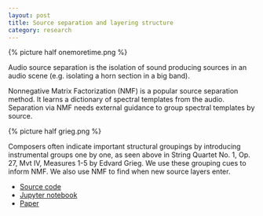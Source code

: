 ```yaml
---
layout: post
title: Source separation and layering structure
category: research
---
```


<p class="thumbnail-image">
{% picture half onemoretime.png %}
</p>

Audio source separation is the isolation of sound producing sources in an audio scene (e.g. isolating a horn section in a big band).

Nonnegative Matrix Factorization (NMF) is a popular source separation method. It learns a dictionary of spectral templates from the audio. Separation via NMF needs external guidance to group spectral templates by source.

<!--more-->

{% picture half grieg.png %}

Composers often indicate important structural groupings by introducing instrumental groups one by one, as seen above in String Quartet No. 1, Op. 27, Mvt IV, Measures 1-5 by Edvard Grieg. We use these grouping cues to inform NMF. We also use NMF to find when new source layers enter.

- [Source code](https://github.com/interactiveaudiolab/separation_segmentation_ismir)
- [Jupyter notebook](https://interactiveaudiolab.github.io/separation_segmentation_ismir)
- [Paper](/public/papers/seetharaman_pardo_ismir16.pdf)
